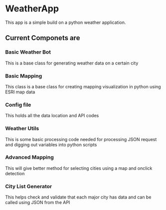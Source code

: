 # WeatherApp
This app is a simple build on a python weather application. 
## Current Componets are
### Basic Weather Bot
This is a base class for generating weather data on a certain city
### Basic Mapping
This class is a base class for creating mapping visualization in python using ESRI map data
### Config file 
This holds all the data location and API codes
### Weather Utils
This is some basic processing code needed for processing JSON request and digging out variables into python scripts
### Advanced Mapping
This will give better method for selecting cities using a map and onclick detection
### City List Generator
This helps check and validate that each major city has data and can be called using JSON from the API